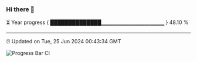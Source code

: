 ### Hi there 👋

⏳ Year progress { ██████████████▁▁▁▁▁▁▁▁▁▁▁▁▁▁▁▁ } 48.10 %

---

⏰ Updated on Tue, 25 Jun 2024 00:43:34 GMT

![Progress Bar CI](https://github.com/code-lakshay/GitHub-Actions-Demo/workflows/Progress%20Bar%20CI/badge.svg)
